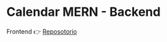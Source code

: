 # Calendar MERN - Backend


Frontend 👉 [Reposotorio](https://github.com/tonatiujsanchez/calendar-mern-frontend)

